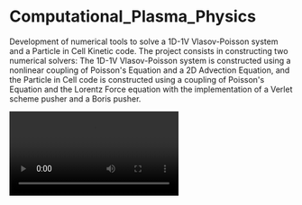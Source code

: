 # Computational_Plasma_Physics
Development of numerical tools to solve a 1D-1V Vlasov-Poisson system and a Particle in Cell Kinetic code. The project consists in constructing two numerical solvers: The 1D-1V Vlasov-Poisson system is constructed using a nonlinear coupling of Poisson's Equation and a 2D Advection Equation, and the Particle in Cell code is constructed using a coupling of Poisson's Equation and the Lorentz Force equation with the implementation of a Verlet scheme pusher and a Boris pusher.

![](2StreamInstability.mp4)